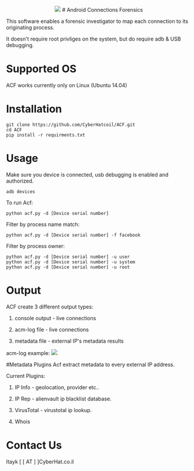 <p align="center">
<img src="https://camo.githubusercontent.com/e5f920c5307880a177e04dc98e3f717d1234e4f1/68747470733a2f2f687572726963616e656c6162732e636f6d2f77702d636f6e74656e742f75706c6f6164732f323031342f31322f616e64726f69645f666f72656e736963735f6d656469756d2e6a7067" />
# Android Connections Forensics

This software enables a forensic investigator to map each connection to its originating process.

It doesn't require root privliges on the system, but do require adb & USB debugging.
# Supported OS

ACF works currently only on Linux (Ubuntu 14.04)


# Installation
    git clone https://github.com/CyberHatcoil/ACF.git
    cd ACF
    pip install -r requirments.txt

# Usage

Make sure you device is connected, usb debugging is enabled and authorized.

    adb devices

To run Acf:

    python acf.py -d [Device serial number]

Filter by process name match:

    python acf.py -d [Device serial number] -f facebook

Filter by process owner:

    python acf.py -d [Device serial number] -u user
    python acf.py -d [Device serial number] -u system
    python acf.py -d [Device serial number] -u root

# Output
ACF create 3 different output types:

1. console output - live connections

2. acm-log file - live connections

3. metadata file - external IP's metadata results

acm-log example:
<img src="http://i.imgur.com/CkRp6LV.png" />

#Metadata Plugins
Acf extract metadata to every external IP address.

Current Plugins:

1. IP Info - geolocation, provider etc..

2. IP Rep - alienvault ip blacklist database.

3. VirusTotal - virustotal ip lookup.

4. Whois

# Contact Us

Itayk [ [ AT ] ]CyberHat.co.il